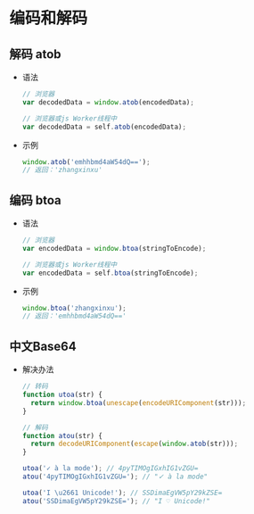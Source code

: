 # 编码和解码

## 解码 atob

+ 语法

    ```js
    // 浏览器
    var decodedData = window.atob(encodedData);
    ```

    ```js
    // 浏览器或js Worker线程中
    var decodedData = self.atob(encodedData);
    ```

+ 示例

    ```js
    window.atob('emhhbmd4aW54dQ==');
    // 返回：'zhangxinxu'
    ```

## 编码 btoa

+ 语法

    ```js
    // 浏览器
    var encodedData = window.btoa(stringToEncode);
    ```

    ```js
    // 浏览器或js Worker线程中
    var encodedData = self.btoa(stringToEncode);
    ```

+ 示例

    ```js
    window.btoa('zhangxinxu');
    // 返回：'emhhbmd4aW54dQ=='
    ```

## 中文Base64

+ 解决办法

    ```js
    // 转码
    function utoa(str) {
      return window.btoa(unescape(encodeURIComponent(str)));
    }

    // 解码
    function atou(str) {
      return decodeURIComponent(escape(window.atob(str)));
    }

    utoa('✓ à la mode'); // 4pyTIMOgIGxhIG1vZGU=
    atou('4pyTIMOgIGxhIG1vZGU='); // "✓ à la mode"

    utoa('I \u2661 Unicode!'); // SSDimaEgVW5pY29kZSE=
    atou('SSDimaEgVW5pY29kZSE='); // "I ♡ Unicode!"
    ```
